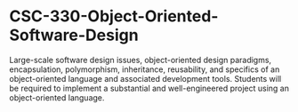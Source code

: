 # CSC-330-Object-Oriented-Software-Design
Large-scale software design issues, object-oriented design paradigms, encapsulation, polymorphism, inheritance, reusability, and specifics of an object-oriented language and associated development tools. Students will be required to implement a substantial and well-engineered project using an object-oriented language.
